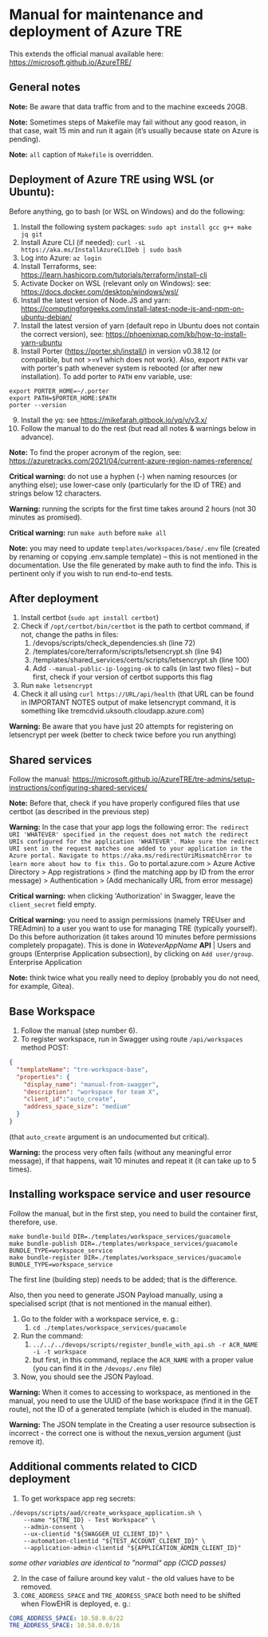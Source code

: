 # Manual for maintenance and deployment of Azure TRE
This extends the official manual available here: https://microsoft.github.io/AzureTRE/

## General notes
**Note:** Be aware that data traffic from and to the machine exceeds 20GB.

**Note:** Sometimes steps of Makefile may fail without any good reason, in that case, wait 15 min and run it again (it’s usually because state on Azure is pending).

**Note:** `all` caption of `Makefile` is overridden.

## Deployment of Azure TRE using WSL (or Ubuntu):

Before anything, go to bash (or WSL on Windows) and do the following:

1. Install the following system packages: `sudo apt install gcc g++ make jq git`
2. Install Azure CLI (if needed): `curl -sL https://aka.ms/InstallAzureCLIDeb | sudo bash`
3. Log into Azure: `az login`
4. Install Terraforms, see: https://learn.hashicorp.com/tutorials/terraform/install-cli
5. Activate Docker on WSL (relevant only on Windows): see: https://docs.docker.com/desktop/windows/wsl/
6. Install the latest version of Node.JS and yarn: https://computingforgeeks.com/install-latest-node-js-and-npm-on-ubuntu-debian/ 
7. Install the latest version of yarn (default repo in Ubuntu does not contain the correct version), see: https://phoenixnap.com/kb/how-to-install-yarn-ubuntu
8. Install Porter (https://porter.sh/install/) in version v0.38.12 (or compatible, but not >=v1 which does not work). Also, export `PATH` var with porter's path whenever system is rebooted (or after new installation). To add porter to `PATH` env variable, use:
```shell
export PORTER_HOME=~/.porter
export PATH=$PORTER_HOME:$PATH
porter --version
```
9. Install the yq: see https://mikefarah.gitbook.io/yq/v/v3.x/
10. Follow the manual to do the rest (but read all notes & warnings below in advance).

**Note:** To find the proper acronym of the region, see: https://azuretracks.com/2021/04/current-azure-region-names-reference/

**Critical warning:** do not use a hyphen (-) when naming resources (or anything else); use lower-case only (particularly for the ID of TRE) and strings below 12 characters.

**Warning:** running the scripts for the first time takes around 2 hours (not 30 minutes as promised).

**Critical warning:** run `make auth` before `make all`

**Note:** you may need to update `templates/workspaces/base/.env` file (created by renaming or copying .env.sample template) – this is not mentioned in the documentation. Use the file generated by make auth to find the info. This is pertinent only if you wish to run end-to-end tests.

## After deployment
1. Install certbot (`sudo apt install certbot`)
2. Check if `/opt/certbot/bin/certbot` is the path to certbot command, if not, change the paths in files:
    1. /devops/scripts/check_dependencies.sh (line 72)
    2. /templates/core/terraform/scripts/letsencrypt.sh (line 94)
    3. /templates/shared_services/certs/scripts/letsencrypt.sh (line 100)
    4. Add `--manual-public-ip-logging-ok` to calls (in last two files) – but first, check if your version of certbot supports this flag
3. Run `make letsencrypt`
4. Check it all using `curl https://URL/api/health` (that URL can be found in IMPORTANT NOTES output of make letsencrypt command, it is something like tremcdvid.uksouth.cloudapp.azure.com)

**Warning:** Be aware that you have just 20 attempts for registering on letsencrypt per week (better to check twice before you run anything)

## Shared services
Follow the manual: https://microsoft.github.io/AzureTRE/tre-admins/setup-instructions/configuring-shared-services/

**Note:** Before that, check if you have properly configured files that use certbot (as described in the previous step)

**Warning:** In the case that your app logs the following error:
`The redirect URI 'WHATEVER' specified in the request does not match the redirect URIs configured for the application 'WHATEVER'. Make sure the redirect URI sent in the request matches one added to your application in the Azure portal. Navigate to https://aka.ms/redirectUriMismatchError to learn more about how to fix this.`
Go to portal.azure.com > Azure Active Directory > App registrations > (find the matching app by ID from the error message) > Authentication > (Add mechanically URL from error message)

**Critical warning:** when clicking 'Authorization' in Swagger, leave the `client_secret` field empty.

**Critical warning:** you need to assign permissions (namely TREUser and TREAdmin) to a user you want to use for managing TRE (typically yourself). Do this before authorization (it takes around 10 minutes before permissions completely propagate). This is done in _WateverAppName_ **API** | Users and groups (Enterprise Application subsection), by clicking on `Add user/group`.
Enterprise Application

**Note:** think twice what you really need to deploy (probably you do not need, for example, Gitea).

## Base Workspace
1. Follow the manual (step number 6).
2. To register workspace, run in Swagger using route `/api/workspaces` method POST:
```json
{
  "templateName": "tre-workspace-base",
  "properties": {
    "display_name": "manual-from-swagger",
    "description": "workspace for team X",
    "client_id":"auto_create",
    "address_space_size": "medium"
  }
}
```
(that `auto_create` argument is an undocumented but critical).

**Warning:** the process very often fails (without any meaningful error message), if that happens, wait 10 minutes and repeat it (it can take up to 5 times).

## Installing workspace service and user resource
Follow the manual, but in the first step, you need
to build the container first, therefore, use.
```shell
make bundle-build DIR=./templates/workspace_services/guacamole
make bundle-publish DIR=./templates/workspace_services/guacamole BUNDLE_TYPE=workspace_service
make bundle-register DIR=./templates/workspace_services/guacamole BUNDLE_TYPE=workspace_service
```
The first line (building step) needs to be added; that is the difference.

Also, then you need to generate JSON Payload
manually, using a specialised script (that is
not mentioned in the manual either).

1. Go to the folder with a workspace service, e. g.:
   1. `cd ./templates/workspace_services/guacamole`
2. Run the command:
   1. `../../../devops/scripts/register_bundle_with_api.sh -r ACR_NAME -i -t workspace`
   2. but first, in this command, replace the `ACR_NAME` with a proper value (you can find it in the `/devops/.env` file)
3. Now, you should see the JSON Payload.

**Warning:** When it comes to accessing to workspace, as mentioned in the manual, you need to use the UUID of the base workspace (find it in the GET route), not the ID of a generated template (which is eluded in the manual).

**Warning:** The JSON template in the Creating a user resource subsection is incorrect - the correct one is without the nexus_version argument (just remove it).

## Additional comments related to CICD deployment
1. To get workspace app reg secrets:
```
./devops/scripts/aad/create_workspace_application.sh \
    --name "${TRE_ID} - Test Workspace" \
    --admin-consent \
    --ux-clientid "${SWAGGER_UI_CLIENT_ID}" \
    --automation-clientid "${TEST_ACCOUNT_CLIENT_ID}" \
    --application-admin-clientid "${APPLICATION_ADMIN_CLIENT_ID}"
```
_some other variables are identical to "normal" app (CICD passes)_

2. In the case of failure around key valut - the old values have to be removed.
3. `CORE_ADDRESS_SPACE` and `TRE_ADDRESS_SPACE` both need to be shifted when FlowEHR is deployed, e. g.:
```yaml
CORE_ADDRESS_SPACE: 10.58.0.0/22
TRE_ADDRESS_SPACE: 10.58.0.0/16
```
